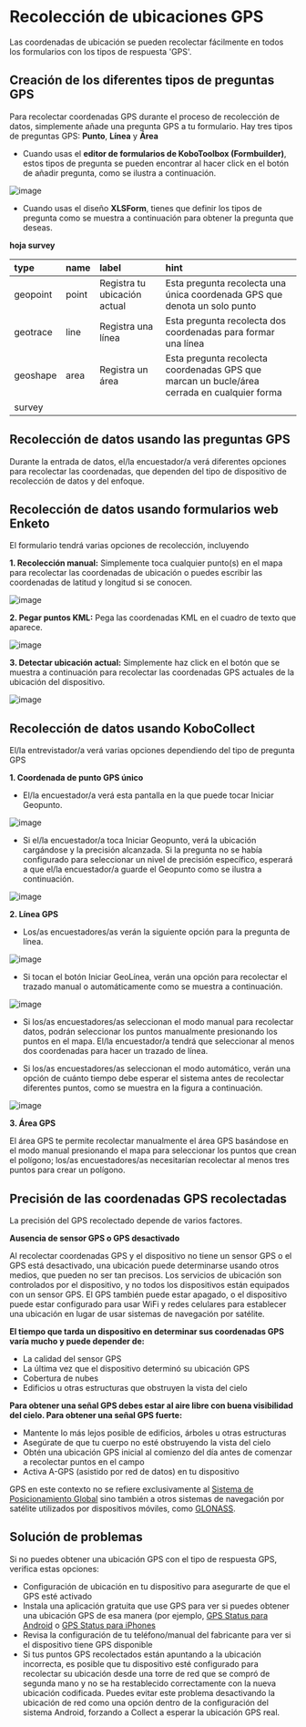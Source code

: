 # Recolección de ubicaciones GPS

Las coordenadas de ubicación se pueden recolectar fácilmente en todos los formularios con los tipos de respuesta 'GPS'.

## Creación de los diferentes tipos de preguntas GPS

Para recolectar coordenadas GPS durante el proceso de recolección de datos, simplemente añade una pregunta GPS a tu formulario. Hay tres tipos de preguntas GPS: **Punto**, **Línea** y **Área**

-   Cuando usas el **editor de formularios de KoboToolbox (Formbuilder)**, estos tipos de pregunta se pueden encontrar al hacer click en el botón de añadir pregunta, como se ilustra a continuación.

![image](/images/collect_gps/formbuilder.jpg)

-   Cuando usas el diseño **XLSForm**, tienes que definir los tipos de pregunta como se muestra a continuación para obtener la pregunta que deseas.

**hoja survey**

| type     | name  | label                              | hint                                                                                                      |
| :------- | :---- | :--------------------------------- | :-------------------------------------------------------------------------------------------------------- |
| geopoint | point | Registra tu ubicación actual       | Esta pregunta recolecta una única coordenada GPS que denota un solo punto                                 |
| geotrace | line  | Registra una línea                 | Esta pregunta recolecta dos coordenadas para formar una línea                                             |
| geoshape | area  | Registra un área                   | Esta pregunta recolecta coordenadas GPS que marcan un bucle/área cerrada en cualquier forma               |
| survey |

## Recolección de datos usando las preguntas GPS

Durante la entrada de datos, el/la encuestador/a verá diferentes opciones para recolectar las coordenadas, que dependen del tipo de dispositivo de recolección de datos y del enfoque.

## Recolección de datos usando formularios web Enketo

El formulario tendrá varias opciones de recolección, incluyendo

**1. Recolección manual:** Simplemente toca cualquier punto(s) en el mapa para recolectar las coordenadas de ubicación o puedes escribir las coordenadas de latitud y longitud si se conocen.

![image](/images/collect_gps/point_manual.png)

**2. Pegar puntos KML:** Pega las coordenadas KML en el cuadro de texto que aparece.

![image](/images/collect_gps/kml.png)

**3. Detectar ubicación actual:** Simplemente haz click en el botón que se muestra a continuación para recolectar las coordenadas GPS actuales de la ubicación del dispositivo.

![image](/images/collect_gps/current_location.jpg)

## Recolección de datos usando KoboCollect

El/la entrevistador/a verá varias opciones dependiendo del tipo de pregunta GPS

**1. Coordenada de punto GPS único**

-   El/la encuestador/a verá esta pantalla en la que puede tocar Iniciar Geopunto.

![image](/images/collect_gps/geopoint.jpg)

-   Si el/la encuestador/a toca Iniciar Geopunto, verá la ubicación cargándose y la precisión alcanzada. Si la pregunta no se había configurado para seleccionar un nivel de precisión específico, esperará a que el/la encuestador/a guarde el Geopunto como se ilustra a continuación.

![image](/images/collect_gps/autopoint.jpg)

**2. Línea GPS**

-   Los/as encuestadores/as verán la siguiente opción para la pregunta de línea.

![image](/images/collect_gps/line.jpg)

-   Si tocan el botón Iniciar GeoLínea, verán una opción para recolectar el trazado manual o automáticamente como se muestra a continuación.

![image](/images/collect_gps/trace_mode.jpg)

-   Si los/as encuestadores/as seleccionan el modo manual para recolectar datos, podrán seleccionar los puntos manualmente presionando los puntos en el mapa. El/la encuestador/a tendrá que seleccionar al menos dos coordenadas para hacer un trazado de línea.

-   Si los/as encuestadores/as seleccionan el modo automático, verán una opción de cuánto tiempo debe esperar el sistema antes de recolectar diferentes puntos, como se muestra en la figura a continuación.

![image](/images/collect_gps/automodes.jpg)

**3. Área GPS**

El área GPS te permite recolectar manualmente el área GPS basándose en el modo manual presionando el mapa para seleccionar los puntos que crean el polígono; los/as encuestadores/as necesitarían recolectar al menos tres puntos para crear un polígono.

## Precisión de las coordenadas GPS recolectadas

La precisión del GPS recolectado depende de varios factores.

**Ausencia de sensor GPS o GPS desactivado**

Al recolectar coordenadas GPS y el dispositivo no tiene un sensor GPS o el GPS está desactivado, una ubicación puede determinarse usando otros medios, que pueden no ser tan precisos. Los servicios de ubicación son controlados por el dispositivo, y no todos los dispositivos están equipados con un sensor GPS. El GPS también puede estar apagado, o el dispositivo puede estar configurado para usar WiFi y redes celulares para establecer una ubicación en lugar de usar sistemas de navegación por satélite.

**El tiempo que tarda un dispositivo en determinar sus coordenadas GPS varía mucho y puede depender de:**

-   La calidad del sensor GPS
-   La última vez que el dispositivo determinó su ubicación GPS
-   Cobertura de nubes
-   Edificios u otras estructuras que obstruyen la vista del cielo

**Para obtener una señal GPS debes estar al aire libre con buena visibilidad del cielo. Para obtener una señal GPS fuerte:**

-   Mantente lo más lejos posible de edificios, árboles u otras estructuras
-   Asegúrate de que tu cuerpo no esté obstruyendo la vista del cielo
-   Obtén una ubicación GPS inicial al comienzo del día antes de comenzar a recolectar puntos en el campo
-   Activa A-GPS (asistido por red de datos) en tu dispositivo

<p class="note">GPS en este contexto no se refiere exclusivamente al <a class="reference" href="https://en.wikipedia.org/wiki/Global_Positioning_System">Sistema de Posicionamiento Global</a> sino también a otros sistemas de navegación por satélite utilizados por dispositivos móviles, como <a class="reference" href="https://en.wikipedia.org/wiki/GLONASS">GLONASS</a>.</p>

## Solución de problemas

Si no puedes obtener una ubicación GPS con el tipo de respuesta GPS, verifica estas opciones:

-   Configuración de ubicación en tu dispositivo para asegurarte de que el GPS esté activado
-   Instala una aplicación gratuita que use GPS para ver si puedes obtener una ubicación GPS de esa manera (por ejemplo,
    [GPS Status para Android](https://play.google.com/store/apps/details?id=com.eclipsim.gpsstatus2)
    o
    [GPS Status para iPhones](https://apps.apple.com/ca/app/gps-status/id378085995)
-   Revisa la configuración de tu teléfono/manual del fabricante para ver si el dispositivo tiene GPS disponible
-   Si tus puntos GPS recolectados están apuntando a la ubicación incorrecta, es posible que tu dispositivo esté configurado para recolectar su ubicación desde una torre de red que se compró de segunda mano y no se ha restablecido correctamente con la nueva ubicación codificada. Puedes evitar este problema desactivando la ubicación de red como una opción dentro de la configuración del sistema Android, forzando a Collect a esperar la ubicación GPS real.